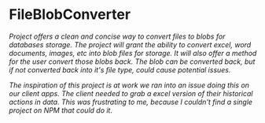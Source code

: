 # FileBlobConverter

*Project offers a clean and concise way to convert files to blobs for databases storage. The project will grant the ability to convert excel, word documents, images, etc into blob files for storage. It will also offer a method for the user convert those blobs back. The blob can be converted back, but if not converted back into it's file type, could cause potential issues.*

*The inspiration of this project is at work we ran into an issue doing this on our client apps. The client needed to grab a excel version of their historical actions in data. This was frustrating to me, because I couldn't find a single project on NPM that could do it.*
